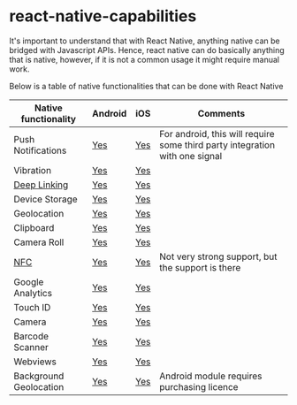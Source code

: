 # react-native-capabilities

It's important to understand that with React Native, anything native can be bridged with Javascript APIs. Hence, react native can do basically anything that is native, however, if it is not a common usage it might require manual work.

Below is a table of native functionalities that can be done with React Native

| Native functionality | Android | iOS | Comments |
| -------------------- | ------- | ----- | ---- |
| Push Notifications | [Yes](https://medium.com/differential/react-native-push-notifications-with-onesignal-9db6a7d75e1e) | [Yes](https://facebook.github.io/react-native/docs/pushnotificationios.html) | For android, this will require some third party integration with one signal |
| Vibration | [Yes](https://facebook.github.io/react-native/docs/vibration.html) | [Yes](https://facebook.github.io/react-native/docs/vibration.html) |
| [Deep Linking](https://en.wikipedia.org/wiki/Mobile_deep_linking) | [Yes](https://facebook.github.io/react-native/docs/linking.html) | [Yes](https://facebook.github.io/react-native/docs/linking.html) |
| Device Storage | [Yes](https://facebook.github.io/react-native/docs/asyncstorage.html) | [Yes](https://facebook.github.io/react-native/docs/asyncstorage.html) |
| Geolocation | [Yes](https://facebook.github.io/react-native/docs/geolocation.html) | [Yes](https://facebook.github.io/react-native/docs/geolocation.html) |
| Clipboard | [Yes](https://facebook.github.io/react-native/docs/clipboard.html) | [Yes](https://facebook.github.io/react-native/docs/clipboard.html) |
| Camera Roll | [Yes](https://facebook.github.io/react-native/docs/cameraroll.html) | [Yes](https://facebook.github.io/react-native/docs/cameraroll.html) |
| [NFC](https://en.wikipedia.org/wiki/Near-field_communication) | [Yes](https://github.com/Novadart/react-native-nfc) | [Yes](https://github.com/Novadart/react-native-nfc) | Not very strong support, but the support is there |
| Google Analytics | [Yes](https://github.com/idehub/react-native-google-analytics-bridge) | [Yes](https://github.com/idehub/react-native-google-analytics-bridge) |
| Touch ID | [Yes](https://github.com/naoufal/react-native-touch-id) | [Yes](https://github.com/naoufal/react-native-touch-id) 
| Camera | [Yes](https://github.com/lwansbrough/react-native-camera) | [Yes](https://github.com/lwansbrough/react-native-camera) |
| Barcode Scanner | [Yes](https://github.com/lwansbrough/react-native-camera) | [Yes](https://github.com/lwansbrough/react-native-camera) |
| Webviews | [Yes](https://facebook.github.io/react-native/docs/webview.html) | [Yes](https://facebook.github.io/react-native/docs/webview.html) |
| Background Geolocation | [Yes](https://github.com/transistorsoft/react-native-background-geolocation) | [Yes](https://github.com/transistorsoft/react-native-background-geolocation) | Android module requires purchasing licence

